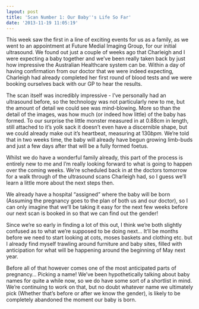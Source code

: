 ```yaml
---
layout: post
title: 'Scan Number 1: Our Baby''s Life So Far'
date: '2013-11-19 11:05:19'
---
```


<p>This week saw the first in a line of exciting events for us as a family, as we went to an appointment at Future Medial Imaging Group, for our initial ultrasound. We found out just a couple of weeks ago that Charleigh and I were expecting a baby together and we&rsquo;ve been really taken back by just how impressive the Australian Healthcare system can be. Within a day of having confirmation from our doctor that we were indeed expecting, Charleigh had already completed her first round of blood tests and we were booking ourselves back with our GP to hear the results.</p>
<p>The scan itself was incredibly impressive - I&rsquo;ve personally had an ultrasound before, so the technology was not particularly new to me, but the amount of detail we could see was mind-blowing. More so than the detail of the images, was how much (or indeed how little) of the baby has formed. To our surprise the little monster measured in at 0.88cm in length, still attached to it&rsquo;s yolk sack it doesn&rsquo;t even have a discernible shape, but we could already make out it&rsquo;s heartbeat, measuring at 130<em>bpm. </em>We&rsquo;re told that in two weeks time, the baby will already have begun growing limb-buds and just a few days after that will be a fully formed foetus.</p>
<p>Whilst we do have a wonderful family already, this part of the process is entirely new to me and I&rsquo;m really looking forward to what is going to happen over the coming weeks. We&rsquo;re scheduled back in at the doctors tomorrow for a walk through of the ultrasound scans Charleigh had, so I guess we&rsquo;ll learn a little more about the next steps then.</p>
<p>We already have a hospital &ldquo;assigned&rdquo; where the baby will be born (Assuming the pregnancy goes to the plan of both us and our doctor), so I can only imagine that we&rsquo;ll be taking it easy for the next few weeks before our next scan is booked in so that we can find out the gender!</p>
<p>Since we&rsquo;re so early in finding a lot of this out, I think we&rsquo;re both slightly confused as to what we&rsquo;re supposed to be doing next&hellip; It&rsquo;ll be months before we need to start looking at cots, moses baskets and clothing etc. but I already find myself trawling around furniture and baby sites, filled with anticipation for what will be happening around the beginning of May next year.</p>
<p>Before all of that however comes one of the most anticipated parts of pregnancy&hellip; Picking a name! We&rsquo;ve been hypothetically talking about baby names for quite a while now, so we do have some sort of a shortlist in mind. We&rsquo;re continuing to work on that, but no doubt whatever name we ultimately pick (Whether that&rsquo;s before or after we know the gender), is likely to be completely abandoned the moment our baby is born.</p>
